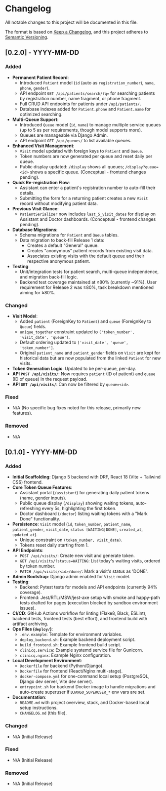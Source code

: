 # Changelog

All notable changes to this project will be documented in this file.

The format is based on [Keep a Changelog](https://keepachangelog.com/en/1.0.0/),
and this project adheres to [Semantic Versioning](https://semver.org/spec/v2.0.0.html).

## [0.2.0] - YYYY-MM-DD <!-- Replace with actual release date for v0.2.0 -->

### Added

*   **Permanent Patient Record**:
    *   Introduced `Patient` model (`id` (auto as `registration_number`), `name`, `phone`, `gender`).
    *   API endpoint `GET /api/patients/search/?q=` for searching patients by registration number, name fragment, or phone fragment.
    *   Full CRUD API endpoints for patients under `/api/patients/`.
    *   Database indexes added for `Patient.phone` and `Patient.name` for optimized searching.
*   **Multi-Queue Support**:
    *   Introduced `Queue` model (`id`, `name`) to manage multiple service queues (up to 5 as per requirements, though model supports more).
    *   Queues are manageable via Django Admin.
    *   API endpoint `GET /api/queues/` to list available queues.
*   **Enhanced Visit Management**:
    *   `Visit` model updated with foreign keys to `Patient` and `Queue`.
    *   Token numbers are now generated per queue and reset daily per queue.
    *   Public display updated: `/display` shows all queues; `/display?queue=<id>` shows a specific queue. (Conceptual - frontend changes pending).
*   **Quick Re-registration Flow**:
    *   Assistant can enter a patient's registration number to auto-fill their details.
    *   Submitting the form for a returning patient creates a new `Visit` record without modifying patient data.
*   **Previous Visit Glance**:
    *   `PatientSerializer` now includes `last_5_visit_dates` for display on Assistant and Doctor dashboards. (Conceptual - frontend changes pending).
*   **Database Migrations**:
    *   Schema migrations for `Patient` and `Queue` tables.
    *   Data migration to back-fill Release 1 data:
        *   Creates a default "General" queue.
        *   Creates "anonymous" patient records from existing visit data.
        *   Associates existing visits with the default queue and their respective anonymous patient.
*   **Testing**:
    *   Unit/integration tests for patient search, multi-queue independence, and migration back-fill logic.
    *   Backend test coverage maintained at ≥80% (currently ~91%). User requirement for Release 2 was ≥80%, task breakdown mentioned aiming for ≥80%.

### Changed

*   **Visit Model**:
    *   Added `patient` (ForeignKey to `Patient`) and `queue` (ForeignKey to `Queue`) fields.
    *   `unique_together` constraint updated to `('token_number', 'visit_date', 'queue')`.
    *   Default ordering updated to `['visit_date', 'queue', 'token_number']`.
    *   Original `patient_name` and `patient_gender` fields on `Visit` are kept for historical data but are now populated from the linked `Patient` for new visits.
*   **Token Generation Logic**: Updated to be per-queue, per-day.
*   **API `POST /api/visits/`**: Now requires `patient` (ID of patient) and `queue` (ID of queue) in the request payload.
*   **API `GET /api/visits/`**: Can now be filtered by `queue=<id>`.

### Fixed

*   N/A (No specific bug fixes noted for this release, primarily new features).

### Removed

*   N/A

## [0.1.0] - YYYY-MM-DD <!-- Replace with actual release date -->

### Added

*   **Initial Scaffolding**: Django 5 backend with DRF, React 18 (Vite + Tailwind CSS) frontend.
*   **Core Token Queue Features**:
    *   Assistant portal (`/assistant`) for generating daily patient tokens (name, gender inputs).
    *   Public queue display (`/display`) showing waiting tokens, auto-refreshing every 5s, highlighting the first token.
    *   Doctor dashboard (`/doctor`) listing waiting tokens with a "Mark Done" functionality.
*   **Persistence**: `Visit` model (`id`, `token_number`, `patient_name`, `patient_gender`, `visit_date`, `status [WAITING|DONE]`, `created_at`, `updated_at`).
    *   Unique constraint on `(token_number, visit_date)`.
    *   Tokens reset daily starting from 1.
*   **API Endpoints**:
    *   `POST /api/visits/`: Create new visit and generate token.
    *   `GET /api/visits/?status=WAITING`: List today's waiting visits, ordered by token number.
    *   `PATCH /api/visits/<id>/done/`: Mark a visit's status as 'DONE'.
*   **Admin Bootstrap**: Django admin enabled for `Visit` model.
*   **Testing**:
    *   Backend: Pytest tests for models and API endpoints (currently 94% coverage).
    *   Frontend: Jest/RTL/MSW/jest-axe setup with smoke and happy-path tests drafted for pages (execution blocked by sandbox environment issues).
*   **CI/CD**: GitHub Actions workflow for linting (Flake8, Black, ESLint), backend tests, frontend tests (best effort), and frontend build with artifact archiving.
*   **Ops Files (`deploy/`)**:
    *   `.env.example`: Template for environment variables.
    *   `deploy_backend.sh`: Example backend deployment script.
    *   `build_frontend.sh`: Example frontend build script.
    *   `clinicq.service`: Example systemd service file for Gunicorn.
    *   `clinicq.nginx`: Example Nginx configuration.
*   **Local Development Environment**:
    *   `Dockerfile` for backend (Python/Django).
    *   `Dockerfile` for frontend (React/Nginx multi-stage).
    *   `docker-compose.yml` for one-command local setup (PostgreSQL, Django dev server, Vite dev server).
    *   `entrypoint.sh` for backend Docker image to handle migrations and auto-create superuser if `DJANGO_SUPERUSER_*` env vars are set.
*   **Documentation**:
    *   `README.md` with project overview, stack, and Docker-based local setup instructions.
    *   `CHANGELOG.md` (this file).

### Changed

*   N/A (Initial Release)

### Fixed

*   N/A (Initial Release)

### Removed

*   N/A (Initial Release)
```
